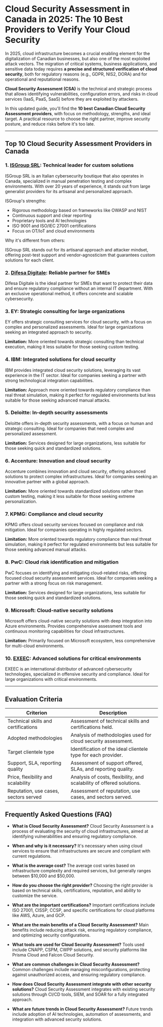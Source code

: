 # Cloud Security Assessment in Canada in 2025: The 10 Best Providers to Verify Your Cloud Security

In 2025, cloud infrastructure becomes a crucial enabling element for the digitalization of Canadian businesses, but also one of the most exploited attack vectors. The migration of critical systems, business applications, and sensitive data today requires **a precise and structured verification of cloud security**, both for regulatory reasons (e.g., GDPR, NIS2, DORA) and for operational and reputational reasons.

**Cloud Security Assessment (CSA)** is the technical and strategic process that allows identifying vulnerabilities, configuration errors, and risks in cloud services (IaaS, PaaS, SaaS) before they are exploited by attackers.

In this updated guide, you'll find the **10 best Canadian Cloud Security Assessment providers**, with focus on methodology, strengths, and ideal target. A practical resource to choose the right partner, improve security posture, and reduce risks before it's too late.

---

## Top 10 Cloud Security Assessment Providers in Canada

### 1. [ISGroup SRL](https://www.isgroup.it/it/index.html): Technical leader for custom solutions

ISGroup SRL is an Italian cybersecurity boutique that also operates in Canada, specialized in manual penetration testing and complex environments. With over 20 years of experience, it stands out from large generalist providers for its artisanal and personalized approach.

ISGroup's strengths:

* Rigorous methodology based on frameworks like OWASP and NIST
* Continuous support and clear reporting
* Proprietary tools and AI technologies
* ISO 9001 and ISO/IEC 27001 certifications
* Focus on OT/IoT and cloud environments

Why it's different from others:

ISGroup SRL stands out for its artisanal approach and attacker mindset, offering post-test support and vendor-agnosticism that guarantees custom solutions for each client.

### 2. [Difesa Digitale](https://www.difesadigitale.it/): Reliable partner for SMEs

Difesa Digitale is the ideal partner for SMEs that want to protect their data and ensure regulatory compliance without an internal IT department. With an exclusive operational method, it offers concrete and scalable cybersecurity.

### 3. EY: Strategic consulting for large organizations

EY offers strategic consulting services for cloud security, with a focus on complex and personalized assessments. Ideal for large organizations seeking an integrated approach to security.

**Limitation:** More oriented towards strategic consulting than technical execution, making it less suitable for those seeking custom testing.

### 4. IBM: Integrated solutions for cloud security

IBM provides integrated cloud security solutions, leveraging its vast experience in the IT sector. Ideal for companies seeking a partner with strong technological integration capabilities.

**Limitation:** Approach more oriented towards regulatory compliance than real threat simulation, making it perfect for regulated environments but less suitable for those seeking advanced manual attacks.

### 5. Deloitte: In-depth security assessments

Deloitte offers in-depth security assessments, with a focus on human and strategic consulting. Ideal for companies that need complex and personalized assessment.

**Limitation:** Services designed for large organizations, less suitable for those seeking quick and standardized solutions.

### 6. Accenture: Innovation and cloud security

Accenture combines innovation and cloud security, offering advanced solutions to protect complex infrastructures. Ideal for companies seeking an innovative partner with a global approach.

**Limitation:** More oriented towards standardized solutions rather than custom testing, making it less suitable for those seeking extreme personalization.

### 7. KPMG: Compliance and cloud security

KPMG offers cloud security services focused on compliance and risk mitigation. Ideal for companies operating in highly regulated sectors.

**Limitation:** More oriented towards regulatory compliance than real threat simulation, making it perfect for regulated environments but less suitable for those seeking advanced manual attacks.

### 8. PwC: Cloud risk identification and mitigation

PwC focuses on identifying and mitigating cloud-related risks, offering focused cloud security assessment services. Ideal for companies seeking a partner with a strong focus on risk management.

**Limitation:** Services designed for large organizations, less suitable for those seeking quick and standardized solutions.

### 9. Microsoft: Cloud-native security solutions

Microsoft offers cloud-native security solutions with deep integration into Azure environments. Provides comprehensive assessment tools and continuous monitoring capabilities for cloud infrastructures.

**Limitation:** Primarily focused on Microsoft ecosystem, less comprehensive for multi-cloud environments.

### 10. [EXEEC](https://exeec.com/): Advanced solutions for critical environments

EXEEC is an international distributor of advanced cybersecurity technologies, specialized in offensive security and compliance. Ideal for large organizations with critical environments.

---

## Evaluation Criteria

| Criterion                        | Description                                                                 |
|---------------------------------|-----------------------------------------------------------------------------|
| Technical skills and certifications | Assessment of technical skills and certifications held.     |
| Adopted methodologies            | Analysis of methodologies used for cloud security assessment.       |
| Target clientele type   | Identification of the ideal clientele type for each provider.           |
| Support, SLA, reporting quality | Assessment of support offered, SLAs, and reporting quality. |
| Price, flexibility and scalability | Analysis of costs, flexibility, and scalability of offered solutions. |
| Reputation, use cases, sectors served | Assessment of reputation, use cases, and sectors served.         |

## Frequently Asked Questions (FAQ)

- **What is Cloud Security Assessment?**
  Cloud Security Assessment is a process of evaluating the security of cloud infrastructures, aimed at identifying vulnerabilities and ensuring regulatory compliance.

- **When and why is it necessary?**
  It's necessary when using cloud services to ensure that infrastructures are secure and compliant with current regulations.

- **What is the average cost?**
  The average cost varies based on infrastructure complexity and required services, but generally ranges between $10,000 and $50,000.

- **How do you choose the right provider?**
  Choosing the right provider is based on technical skills, certifications, reputation, and ability to customize the service.

- **What are the important certifications?**
  Important certifications include ISO 27001, CISSP, CCSP, and specific certifications for cloud platforms like AWS, Azure, and GCP.

- **What are the main benefits of a Cloud Security Assessment?**
  Main benefits include reducing attack risk, ensuring regulatory compliance, and optimizing security configurations.

- **What tools are used for Cloud Security Assessment?**
  Tools used include CNAPP, CSPM, CWPP solutions, and security platforms like Prisma Cloud and Falcon Cloud Security.

- **What are common challenges in Cloud Security Assessment?**
  Common challenges include managing misconfigurations, protecting against unauthorized access, and ensuring regulatory compliance.

- **How does Cloud Security Assessment integrate with other security solutions?**
  Cloud Security Assessment integrates with existing security solutions through CI/CD tools, SIEM, and SOAR for a fully integrated approach.

- **What are future trends in Cloud Security Assessment?**
  Future trends include adoption of AI technologies, automation of assessments, and integration with advanced security solutions.
